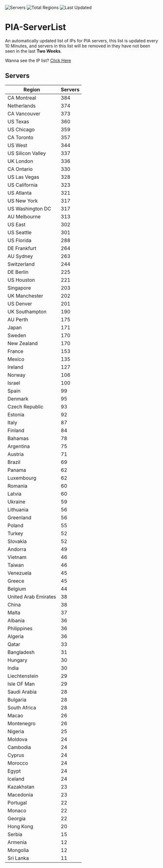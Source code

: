 ![Servers](https://img.shields.io/badge/Servers-12,266-darkgreen)
![Total Regions](https://img.shields.io/badge/Total_Regions-97-darkgreen)
![Last Updated](https://img.shields.io/badge/Last_Updated-April_29_2024_13:20_EDT-darkgreen)

# PIA-ServerList
An automatically updated list of IPs for PIA servers, this list is updated every 10 Minutes, and servers in this list will be removed in they have not been seen in the last **Two Weeks**.

Wanna see the IP list? [Click Here](./servers.json)

## Servers
| Region               | Servers |
|----------------------|---------|
| CA Montreal | 384 |
| Netherlands | 374 |
| CA Vancouver | 373 |
| US Texas | 360 |
| US Chicago | 359 |
| CA Toronto | 357 |
| US West | 344 |
| US Silicon Valley | 337 |
| UK London | 336 |
| CA Ontario | 330 |
| US Las Vegas | 328 |
| US California | 323 |
| US Atlanta | 321 |
| US New York | 317 |
| US Washington DC | 317 |
| AU Melbourne | 313 |
| US East | 302 |
| US Seattle | 301 |
| US Florida | 288 |
| DE Frankfurt | 264 |
| AU Sydney | 263 |
| Switzerland | 244 |
| DE Berlin | 225 |
| US Houston | 221 |
| Singapore | 203 |
| UK Manchester | 202 |
| US Denver | 201 |
| UK Southampton | 190 |
| AU Perth | 175 |
| Japan | 171 |
| Sweden | 170 |
| New Zealand | 170 |
| France | 153 |
| Mexico | 135 |
| Ireland | 127 |
| Norway | 106 |
| Israel | 100 |
| Spain | 99 |
| Denmark | 95 |
| Czech Republic | 93 |
| Estonia | 92 |
| Italy | 87 |
| Finland | 84 |
| Bahamas | 78 |
| Argentina | 75 |
| Austria | 71 |
| Brazil | 69 |
| Panama | 62 |
| Luxembourg | 62 |
| Romania | 60 |
| Latvia | 60 |
| Ukraine | 59 |
| Lithuania | 56 |
| Greenland | 56 |
| Poland | 55 |
| Turkey | 52 |
| Slovakia | 52 |
| Andorra | 49 |
| Vietnam | 46 |
| Taiwan | 46 |
| Venezuela | 45 |
| Greece | 45 |
| Belgium | 44 |
| United Arab Emirates | 38 |
| China | 38 |
| Malta | 37 |
| Albania | 36 |
| Philippines | 36 |
| Algeria | 36 |
| Qatar | 33 |
| Bangladesh | 31 |
| Hungary | 30 |
| India | 30 |
| Liechtenstein | 29 |
| Isle OF Man | 29 |
| Saudi Arabia | 28 |
| Bulgaria | 28 |
| South Africa | 28 |
| Macao | 26 |
| Montenegro | 26 |
| Nigeria | 25 |
| Moldova | 24 |
| Cambodia | 24 |
| Cyprus | 24 |
| Morocco | 24 |
| Egypt | 24 |
| Iceland | 24 |
| Kazakhstan | 23 |
| Macedonia | 23 |
| Portugal | 22 |
| Monaco | 22 |
| Georgia | 22 |
| Hong Kong | 20 |
| Serbia | 15 |
| Armenia | 12 |
| Mongolia | 12 |
| Sri Lanka | 11 |